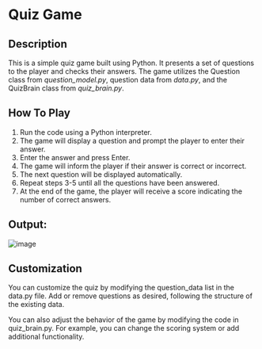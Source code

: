 # Quiz Game
## Description 
This is a simple quiz game built using Python. It presents a set of questions to the player and checks their answers. The game utilizes the Question class from *question_model.py*, question data from *data.py*, and the QuizBrain class from *quiz_brain.py*.

## How To Play 
1. Run the code using a Python interpreter.
2. The game will display a question and prompt the player to enter their answer.
3. Enter the answer and press Enter.
4. The game will inform the player if their answer is correct or incorrect.
5. The next question will be displayed automatically.
6. Repeat steps 3-5 until all the questions have been answered.
7. At the end of the game, the player will receive a score indicating the number of correct answers.

## Output:
![image](https://github.com/sadafahmedd/python_projects/assets/90939272/a29f6355-a160-4ce9-ad52-98ad632d018c)

## Customization 
You can customize the quiz by modifying the question_data list in the data.py file. Add or remove questions as desired, following the structure of the existing data.

You can also adjust the behavior of the game by modifying the code in quiz_brain.py. For example, you can change the scoring system or add additional functionality.

